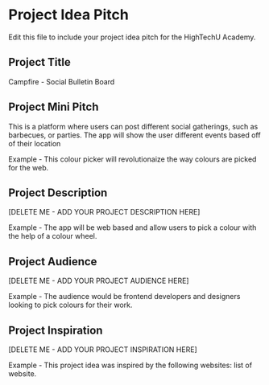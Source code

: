 # Project Idea Pitch

Edit this file to include your project idea pitch for the HighTechU Academy.

## Project Title

Campfire - Social Bulletin Board

## Project Mini Pitch

This is a platform where users can post different social gatherings, such as barbecues, or parties. The app will show the user different events based off of their location

Example - This colour picker will revolutionaize the way colours are picked for the web.

## Project Description

[DELETE ME - ADD YOUR PROJECT DESCRIPTION HERE]

Example - The app will be web based and allow users to pick a colour with the help of a colour wheel.

## Project Audience

[DELETE ME - ADD YOUR PROJECT AUDIENCE HERE]

Example - The audience would be frontend developers and designers looking to pick colours for their work.

## Project Inspiration

[DELETE ME - ADD YOUR PROJECT INSPIRATION HERE]

Example - This project idea was inspired by the following websites: list of website.
